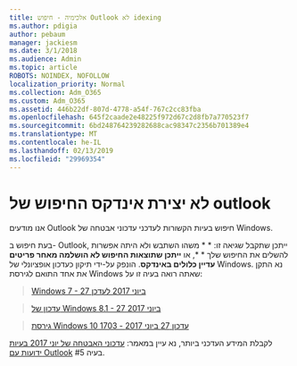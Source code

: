 ```yaml
---
title: אלכימיה - חיפוש Outlook לא idexing
ms.author: pdigia
author: pebaum
manager: jackiesm
ms.date: 3/1/2018
ms.audience: Admin
ms.topic: article
ROBOTS: NOINDEX, NOFOLLOW
localization_priority: Normal
ms.collection: Adm_O365
ms.custom: Adm_O365
ms.assetid: 446b22df-807d-4778-a54f-767c2cc83fba
ms.openlocfilehash: 645f2caade2e48225f972d67c2d8fb7a770523f7
ms.sourcegitcommit: 6bd248764239282688cac98347c2356b701389e4
ms.translationtype: MT
ms.contentlocale: he-IL
ms.lasthandoff: 02/13/2019
ms.locfileid: "29969354"
---
```

# <a name="outlook-search-not-indexing"></a>לא יצירת אינדקס החיפוש של outlook

אנו מודעים Outlook חיפוש בעיות הקשורות לעדכני עדכוני אבטחה של Windows.
  
בעת חיפוש ב- Outlook, ייתכן שתקבל שגיאה זו: * * משהו השתבש ולא היתה אפשרות להשלים את החיפוש שלך * *, או **ייתכן שתוצאות החיפוש לא הושלמה מאחר פריטים עדיין כלולים באינדקס**. הונפק על-ידי תיקון כעדכון אופציונלי של Windows. נא התקן את אחד התואם לגירסת Windows שאתה רואה בעיה זו על: 
  
> [Windows 7 - 27 ביוני 2017 לעדכן](https://support.microsoft.com/kb/4022168.aspx)
    
> [עדכון של Windows 8.1 - 27 ביוני 2017](https://support.microsoft.com/kb/4022720.aspx)
    
> [גירסת Windows 10 1703 - עדכון 27 ביוני 2017](https://support.microsoft.com/kb/4022716.aspx)
    
לקבלת המידע העדכני ביותר, נא עיין במאמר: [עדכוני האבטחה של יוני 2017 בעיות ידועות עם Outlook](https://support.office.com/article/Outlook-known-issues-in-the-June-2017-security-updates-3F6DBFFD-8505-492D-B19F-B3B89369ED9B.aspx) בעיה #5. 
  

